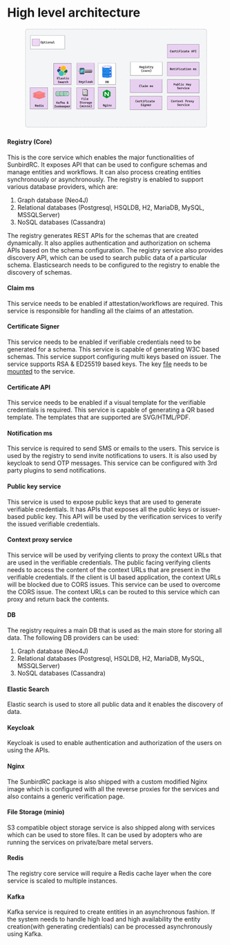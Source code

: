 # High level architecture

<figure><img src="../../.gitbook/assets/components.png" alt=""><figcaption></figcaption></figure>

#### Registry (Core)

This is the core service which enables the major functionalities of SunbirdRC. It exposes API that can be used to configure schemas and manage entities and workflows. It can also process creating entities synchronously or asynchronously.  The registry is enabled to support various database providers, which are:

1. Graph database (Neo4J)
2. Relational databases (Postgresql, HSQLDB, H2, MariaDB, MySQL, MSSQLServer)
3. NoSQL databases (Cassandra)

The registry generates REST APIs for the schemas that are created dynamically. It also applies authentication and authorization on schema APIs based on the schema configuration. The registry service also provides discovery API, which can be used to search public data of a particular schema. Elasticsearch needs to be configured to the registry to enable the discovery of schemas.&#x20;

#### Claim ms

This service needs to be enabled if attestation/workflows are required. This service is responsible for handling all the claims of an attestation.&#x20;

#### Certificate Signer

This service needs to be enabled if verifiable credentials need to be generated for a schema. This service is capable of generating W3C based schemas. This service support configuring multi keys based on issuer. The service supports RSA & ED25519 based keys. The key [file](https://github.com/Sunbird-RC/sunbird-rc-core/blob/main/services/certificate-signer/config.json) needs to be [mounted](https://github.com/Sunbird-RC/sunbird-rc-core/blob/main/docker-compose.yml#L137) to the service.&#x20;

#### Certificate API

This service needs to be enabled if a visual template for the verifiable credentials is required. This service is capable of generating a QR based template. The templates that are supported are SVG/HTML/PDF.&#x20;

#### Notification ms

This service is required to send SMS or emails to the users. This service is used by the registry to send invite notifications to users. It is also used by keycloak to send OTP messages. This service can be configured with 3rd party plugins to send notifications.&#x20;

#### Public key service

This service is used to expose public keys that are used to generate verifiable credentials. It has APIs that exposes all the public keys or issuer-based public key. This API will be used by the verification services to verify the issued verifiable credentials.&#x20;

#### Context proxy service

This service will be used by verifying clients to proxy the context URLs that are used in the verifiable credentials. The public facing verifying clients needs to access the content of the context URLs that are present in the verifiable credentials. If the client is UI based application, the context URLs will be blocked due to CORS issues. This service can be used to overcome the CORS issue. The context URLs can be routed to this service which can proxy and return back the contents.&#x20;

#### DB

The registry requires a main DB that is used as the main store for storing all data. The following DB providers can be used:&#x20;

1. Graph database (Neo4J)
2. Relational databases (Postgresql, HSQLDB, H2, MariaDB, MySQL, MSSQLServer)
3. NoSQL databases (Cassandra)

#### Elastic Search

Elastic search is used to store all public data and it enables the discovery of data.&#x20;

#### Keycloak

Keycloak is used to enable authentication and authorization of the users on using the APIs.

#### Nginx

The SunbirdRC package is also shipped with a custom modified Nginx image which is configured with all the reverse proxies for the services and also contains a generic verification page. &#x20;

#### File Storage (minio)

S3 compatible object storage service is also shipped along with services which can be used to store files. It can be used by adopters who are running the services on private/bare metal servers.&#x20;

#### Redis

The registry core service will require a Redis cache layer when the core service is scaled to multiple instances. &#x20;

#### Kafka

Kafka service is required to create entities in an asynchronous fashion. If the system needs to handle high load and high availability the entity creation(with generating credentials) can be processed asynchronously using Kafka.&#x20;



